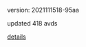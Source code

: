 version: 2021111518-95aa

updated 418 avds

[details](https://github.com/0x74f917491bfa7ebfa379/ali_avd_db/blob/master/change_log/2021/11/15/18/95aa.txt)